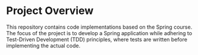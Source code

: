 # Project Overview

This repository contains code implementations based on the Spring course. The focus of the project is to develop a Spring application while adhering to Test-Driven Development (TDD) principles, where tests are written before implementing the actual code.
